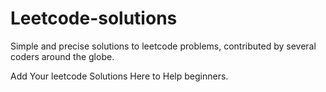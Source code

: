 # Leetcode-solutions
Simple and precise solutions to leetcode problems, contributed by several coders around the globe.

Add Your leetcode Solutions Here to Help beginners.

